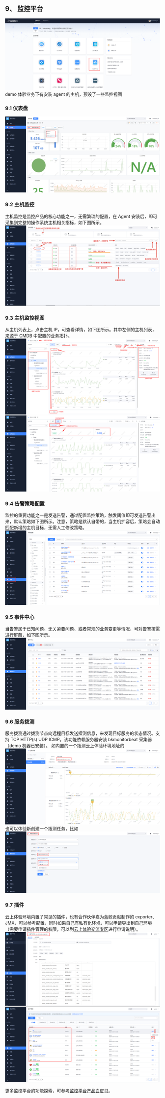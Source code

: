 ## 9、 监控平台
![](./assets/2022-02-18-17-52-29.png)
demo 体验业务下有安装 agent 的主机，预设了一些监控视图
### 9.1 仪表盘
![](./assets/2022-02-18-17-52-34.png)
### 9.2 主机监控
主机监控是监控产品的核心功能之一，无需繁琐的配置，在 Agent 安装后，即可采集到完整的操作系统主机相关指标，如下图所示。
![](./assets/2022-02-18-17-52-40.png)
### 9.3 主机监控视图
从主机列表上，点击主机 IP，可查看详情，如下图所示。其中左侧的主机列表，来源于 CMDB 中配置的业务拓扑。
![](./assets/2022-02-18-17-52-46.png)
![](./assets/2022-02-18-17-52-57.png)

### 9.4 告警策略配置
监控的重要功能之一是发送告警，通过配置监控策略，触发阈值即可发送告警出来，默认策略如下图所示。注意，策略是默认自带的，当主机扩容后，策略会自动匹配新增的主机目标，无需人工修改策略。
![](./assets/2022-02-18-17-53-03.png)

### 9.5 事件中心
当告警属于已知问题、无关紧要问题、或者常规的业务变更等情况，可对告警按需进行屏蔽，如下图所示。
![](./assets/2022-02-18-17-53-12.png)

### 9.6 服务拨测
服务拨测通过拨测节点向远程目标发送探测信息，来发现目标服务的状态情况。支持 TCP HTTP(s) UDP ICMP。该功能依赖服务器安装 bkmonitorbeat 采集器（demo 机器已安装）。
如内置的一个拨测云上体验环境地址的
![](./assets/2022-02-18-17-53-19.png)
也可以体验新创建一个拨测任务，比如
![](./assets/2022-02-18-17-53-25.png)

### 9.7 插件
云上体验环境内置了常见的插件，也有合作伙伴嘉为蓝鲸贡献制作的 exporter、JMX，可以参考配置，同时如果自己有私有化环境，可以申请导出到自己环境（需要申请插件管理的权限，可以到[云上体验交流专区](https://bk.tencent.com/s-mart/community/question/5612)进行申请说明）。
![](./assets/2022-02-18-17-53-33.png)
![](./assets/2022-02-18-17-53-40.png)

更多监控平台的功能探索，可参考[监控平台产品白皮书](https://bk.tencent.com/docs/markdown/%E7%9B%91%E6%8E%A7%E5%B9%B3%E5%8F%B0/%E4%BA%A7%E5%93%81%E7%99%BD%E7%9A%AE%E4%B9%A6/intro/README.md)。